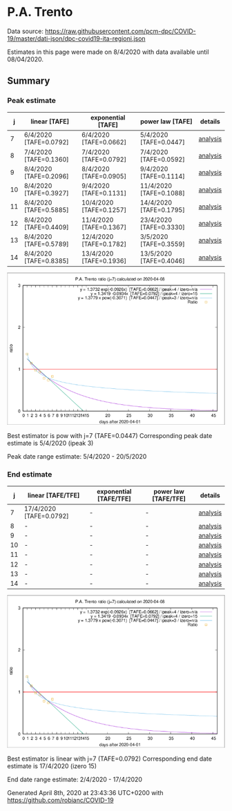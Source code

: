 # P.A. Trento


Data source: https://raw.githubusercontent.com/pcm-dpc/COVID-19/master/dati-json/dpc-covid19-ita-regioni.json

Estimates in this page were made on 8/4/2020 with data available until 08/04/2020.


## Summary 

### Peak estimate 
|j|linear [TAFE]|exponential [TAFE]|power law [TAFE]|details|
|---|----|-----------|---------|-------|
|7|6/4/2020 [TAFE=0.0792]|6/4/2020 [TAFE=0.0662]|5/4/2020 [TAFE=0.0447]|[analysis](COVID-19_p.a._trento_j7_2020-04-08.md)|
|8|7/4/2020 [TAFE=0.1360]|7/4/2020 [TAFE=0.0792]|7/4/2020 [TAFE=0.0592]|[analysis](COVID-19_p.a._trento_j8_2020-04-08.md)|
|9|8/4/2020 [TAFE=0.2096]|8/4/2020 [TAFE=0.0905]|9/4/2020 [TAFE=0.1114]|[analysis](COVID-19_p.a._trento_j9_2020-04-08.md)|
|10|8/4/2020 [TAFE=0.3927]|9/4/2020 [TAFE=0.1131]|11/4/2020 [TAFE=0.1088]|[analysis](COVID-19_p.a._trento_j10_2020-04-08.md)|
|11|8/4/2020 [TAFE=0.5885]|10/4/2020 [TAFE=0.1257]|14/4/2020 [TAFE=0.1795]|[analysis](COVID-19_p.a._trento_j11_2020-04-08.md)|
|12|8/4/2020 [TAFE=0.4409]|11/4/2020 [TAFE=0.1367]|23/4/2020 [TAFE=0.3330]|[analysis](COVID-19_p.a._trento_j12_2020-04-08.md)|
|13|8/4/2020 [TAFE=0.5789]|12/4/2020 [TAFE=0.1782]|3/5/2020 [TAFE=0.3559]|[analysis](COVID-19_p.a._trento_j13_2020-04-08.md)|
|14|8/4/2020 [TAFE=0.8385]|13/4/2020 [TAFE=0.1936]|13/5/2020 [TAFE=0.4046]|[analysis](COVID-19_p.a._trento_j14_2020-04-08.md)|

![best peak estimate](COVID-19_p.a._trento_j7_2020-04-08.png)

Best estimator is pow with j=7 (TAFE=0.0447)
Corresponding peak date estimate is 5/4/2020 (ipeak 3)


Peak date range estimate: 5/4/2020 - 20/5/2020

### End estimate 
|j|linear [TAFE/TFE]|exponential [TAFE/TFE]|power law [TAFE/TFE]|details|
|---|----|-----------|---------|-------|
|7|17/4/2020 [TAFE=0.0792]|-|-|[analysis](COVID-19_p.a._trento_j7_2020-04-08.md)|
|8|-|-|-|[analysis](COVID-19_p.a._trento_j8_2020-04-08.md)|
|9|-|-|-|[analysis](COVID-19_p.a._trento_j9_2020-04-08.md)|
|10|-|-|-|[analysis](COVID-19_p.a._trento_j10_2020-04-08.md)|
|11|-|-|-|[analysis](COVID-19_p.a._trento_j11_2020-04-08.md)|
|12|-|-|-|[analysis](COVID-19_p.a._trento_j12_2020-04-08.md)|
|13|-|-|-|[analysis](COVID-19_p.a._trento_j13_2020-04-08.md)|
|14|-|-|-|[analysis](COVID-19_p.a._trento_j14_2020-04-08.md)|

![best zero estimate](COVID-19_p.a._trento_j7_2020-04-08.png)

Best estimator is linear with j=7 (TAFE=0.0792)
Corresponding end date estimate is 17/4/2020 (izero 15)


End date range estimate: 2/4/2020 - 17/4/2020

Generated April 8th, 2020 at 23:43:36 UTC+0200 with https://github.com/robianc/COVID-19

